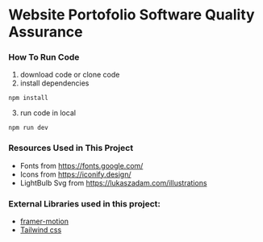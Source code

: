 # Website Portofolio Software Quality Assurance

### How To Run Code

1. download code or clone code
2. install dependencies
```
npm install
```
3. run code in local
```
npm run dev
```

### Resources Used in This Project
- Fonts from https://fonts.google.com/ <br />
- Icons from https://iconify.design/ <br />
- LightBulb Svg from https://lukaszadam.com/illustrations <br />

### External Libraries used in this project:

- [framer-motion](https://www.framer.com/motion/) <br />
- [Tailwind css](https://tailwindcss.com/) <br />


